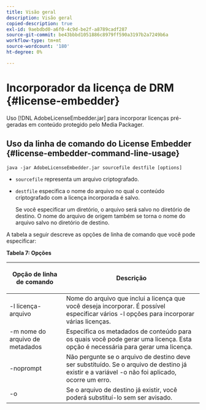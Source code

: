 ```yaml
---
title: Visão geral
description: Visão geral
copied-description: true
exl-id: 9aebdbd0-a6f0-4c9d-be2f-a8789cadf287
source-git-commit: be43bbbd1051886c8979ff590a3197b2a7249b6a
workflow-type: tm+mt
source-wordcount: '180'
ht-degree: 0%

---
```


# Incorporador da licença de DRM {#license-embedder}

Uso [!DNL AdobeLicenseEmbedder.jar] para incorporar licenças pré-geradas em conteúdo protegido pelo Media Packager.

## Uso da linha de comando do License Embedder {#license-embedder-command-line-usage}

```
java -jar AdobeLicenseEmbedder.jar sourcefile destfile [options]
```

* `sourcefile` representa um arquivo criptografado.
* `destfile` especifica o nome do arquivo no qual o conteúdo criptografado com a licença incorporada é salvo.

   Se você especificar um diretório, o arquivo será salvo no diretório de destino. O nome do arquivo de origem também se torna o nome do arquivo salvo no diretório de destino.

A tabela a seguir descreve as opções de linha de comando que você pode especificar:

**Tabela 7: Opções**

<table frame="all" colsep="1" rowsep="1" class="+ topic/table adobe-d/table " id="table_hnl_2sy_n4">  
 <thead class="- topic/thead "> 
  <tr rowsep="1" class="- topic/row "> 
   <th colname="1" class="- topic/entry entry"> <p class="- topic/p ">Opção de linha de comando </p> </th> 
   <th colname="2" class="- topic/entry entry"> <p class="- topic/p ">Descrição </p> </th> 
  </tr> 
 </thead>
 <tbody class="- topic/tbody "> 
  <tr rowsep="1" class="- topic/row "> 
   <td colname="1" class="- topic/entry "> <span class="+ topic/ph pr-d/codeph codeph"> -l licença-arquivo </span> </td> 
   <td colname="2" class="- topic/entry "> Nome do arquivo que inclui a licença que você deseja incorporar. É possível especificar vários <span class="codeph"> -l </span> opções para incorporar várias licenças. </td> 
  </tr> 
  <tr rowsep="1" class="- topic/row "> 
   <td colname="1" class="- topic/entry "> <span class="+ topic/ph pr-d/codeph codeph"> -m nome do arquivo de metadados </span> </td> 
   <td colname="2" class="- topic/entry "> Especifica os metadados de conteúdo para os quais você pode gerar uma licença. Esta opção é necessária para gerar uma licença. </td> 
  </tr> 
  <tr rowsep="1" class="- topic/row "> 
   <td colname="1" class="- topic/entry "> <span class="codeph"> -noprompt </span> </td> 
   <td colname="2" class="- topic/entry "> Não pergunte se o arquivo de destino deve ser substituído. Se o arquivo de destino já existir e a variável <span class="codeph"> -o </span> não foi aplicado, ocorre um erro. </td> 
  </tr> 
  <tr rowsep="0" class="- topic/row "> 
   <td colname="1" class="- topic/entry "> <span class="codeph"> -o </span> </td> 
   <td colname="2" class="- topic/entry "> Se o arquivo de destino já existir, você poderá substituí-lo sem ser avisado. </td> 
  </tr> 
 </tbody> 
</table>
